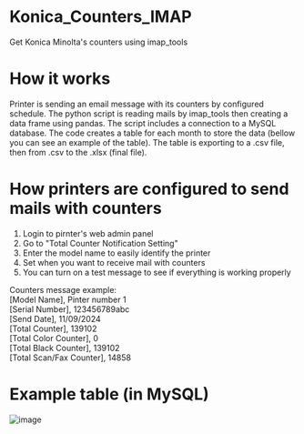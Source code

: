 # Konica_Counters_IMAP
Get Konica Minolta's counters using imap_tools

# How it works
Printer is sending an email message with its counters by configured schedule. The python script is reading mails by imap_tools then creating a data frame using pandas. The script includes a connection to a MySQL database. The code creates a table for each month to store the data (bellow you can see an example of the table). The table is exporting to a .csv file, then from .csv to the .xlsx (final file).

# How printers are configured to send mails with counters
1. Login to pirnter's web admin panel
2. Go to "Total Counter Notification Setting"
3. Enter the model name to easily identify the printer
4. Set when you want to receive mail with counters
5. You can turn on a test message to see if everything is working properly

Counters message example: <br />
[Model Name], Pinter number 1 <br />
[Serial Number], 123456789abc <br />
[Send Date], 11/09/2024 <br />
[Total Counter], 139102 <br />
[Total Color Counter], 0 <br />
[Total Black Counter], 139102 <br />
[Total Scan/Fax Counter], 14858

# Example table (in MySQL)

![image](https://github.com/user-attachments/assets/323362ce-c2c7-4e9f-b14d-67a6bf91733a)
